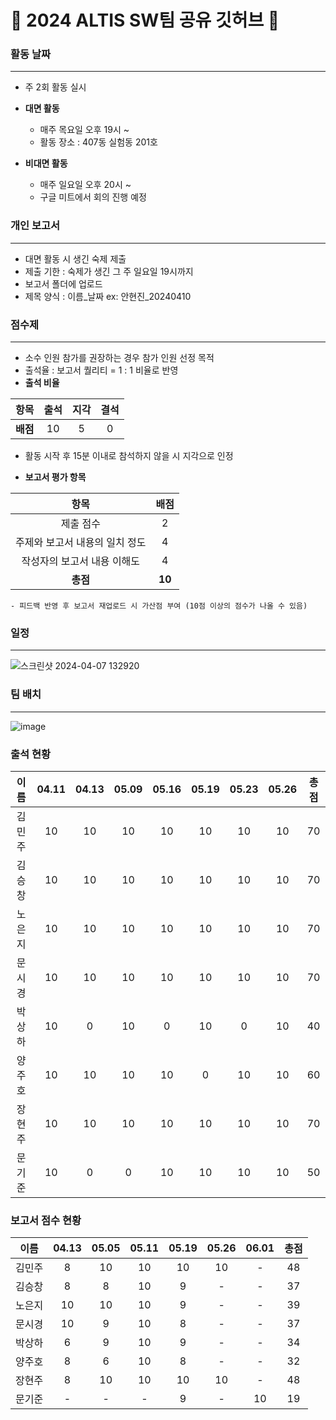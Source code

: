 # 🚀 2024 ALTIS SW팀 공유 깃허브 🚀

### 활동 날짜
---
- 주 2회 활동 실시
- **대면 활동**
    - 매주 목요일 오후 19시 ~
    - 활동 장소 : 407동 실험동 201호
      
- **비대면 활동**
    - 매주 일요일 오후 20시 ~
    - 구글 미트에서 회의 진행 예정

### 개인 보고서
---
- 대면 활동 시 생긴 숙제 제출
- 제출 기한 : 숙제가 생긴 그 주 일요일 19시까지
- 보고서 폴더에 업로드
- 제목 양식 : 이름_날짜    ex: 안현진_20240410

### 점수제
---
- 소수 인원 참가를 권장하는 경우 참가 인원 선정 목적
- 출석율 : 보고서 퀄리티 = 1 : 1 비율로 반영
- **출석 비율**

|항목|출석|지각|결석|
|:----:|:----:|:----:|:----:|
|**배점**|10|5|0|

  - 활동 시작 후 15분 이내로 참석하지 않을 시 지각으로 인정
  
- **보고서 평가 항목**

| 항목 | 배점 |
|:------:|:-------:|
|제출 점수|2|
|주제와 보고서 내용의 일치 정도|4|
|작성자의 보고서 내용 이해도|4|
|**총점**|**10**|
    - 피드백 반영 후 보고서 재업로드 시 가산점 부여 (10점 이상의 점수가 나올 수 있음)
 
### 일정
---
![스크린샷 2024-04-07 132920](https://github.com/anhyunjinn/2024_ALTIS_SW/assets/101036684/caf71d80-b6c8-42b2-ab47-6ff48236afc5)

### 팀 배치
---
![image](https://github.com/anhyunjinn/2024_ALTIS_SW/assets/101036684/1cd9b610-744b-46b4-b307-86e9c3bc66fc)

### 출석 현황
|이름|04.11|04.13|05.09|05.16|05.19|05.23|05.26|총점|
|:----:|:----:|:----:|:----:|:----:|:----:|:----:|:----:|:---:|
|김민주|10|10|10|10|10|10|10|70|
|김승창|10|10|10|10|10|10|10|70|
|노은지|10|10|10|10|10|10|10|70|
|문시경|10|10|10|10|10|10|10|70|
|박상하|10|0|10|0|10|0|10|40|
|양주호|10|10|10|10|0|10|10|60|
|장현주|10|10|10|10|10|10|10|70|
|문기준|10|0|0|10|10|10|10|50|

### 보고서 점수 현황
|이름|04.13|05.05|05.11|05.19|05.26|06.01|총점|
|:----:|:----:|:----:|:----:|:----:|:----:|:----:|:----:|
|김민주|8|10|10|10|10|-|48|
|김승창|8|8|10|9|-|-|37|
|노은지|10|10|10|9|-|-|39|
|문시경|10|9|10|8|-|-|37|
|박상하|6|9|10|9|-|-|34|
|양주호|8|6|10|8|-|-|32|
|장현주|8|10|10|10|10|-|48|
|문기준|-|-|-|9|-|10|19|

